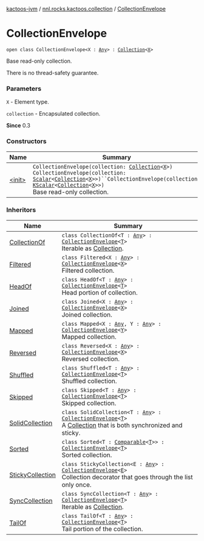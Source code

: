 [kactoos-jvm](../../index.md) / [nnl.rocks.kactoos.collection](../index.md) / [CollectionEnvelope](./index.md)

# CollectionEnvelope

`open class CollectionEnvelope<X : `[`Any`](https://kotlinlang.org/api/latest/jvm/stdlib/kotlin/-any/index.html)`> : `[`Collection`](https://kotlinlang.org/api/latest/jvm/stdlib/kotlin.collections/-collection/index.html)`<`[`X`](index.md#X)`>`

Base read-only collection.

There is no thread-safety guarantee.

### Parameters

`X` - Element type.

`collection` - Encapsulated collection.

**Since**
0.3

### Constructors

| Name | Summary |
|---|---|
| [&lt;init&gt;](-init-.md) | `CollectionEnvelope(collection: `[`Collection`](https://kotlinlang.org/api/latest/jvm/stdlib/kotlin.collections/-collection/index.html)`<`[`X`](index.md#X)`>)`<br>`CollectionEnvelope(collection: `[`Scalar`](../../nnl.rocks.kactoos/-scalar/index.md)`<`[`Collection`](https://kotlinlang.org/api/latest/jvm/stdlib/kotlin.collections/-collection/index.html)`<`[`X`](index.md#X)`>>)``CollectionEnvelope(collection: `[`KScalar`](../../nnl.rocks.kactoos/-k-scalar.md)`<`[`Collection`](https://kotlinlang.org/api/latest/jvm/stdlib/kotlin.collections/-collection/index.html)`<`[`X`](index.md#X)`>>)`<br>Base read-only collection. |

### Inheritors

| Name | Summary |
|---|---|
| [CollectionOf](../-collection-of/index.md) | `class CollectionOf<T : `[`Any`](https://kotlinlang.org/api/latest/jvm/stdlib/kotlin/-any/index.html)`> : `[`CollectionEnvelope`](./index.md)`<`[`T`](../-collection-of/index.md#T)`>`<br>Iterable as [Collection](https://kotlinlang.org/api/latest/jvm/stdlib/kotlin.collections/-collection/index.html). |
| [Filtered](../-filtered/index.md) | `class Filtered<X : `[`Any`](https://kotlinlang.org/api/latest/jvm/stdlib/kotlin/-any/index.html)`> : `[`CollectionEnvelope`](./index.md)`<`[`X`](../-filtered/index.md#X)`>`<br>Filtered collection. |
| [HeadOf](../-head-of/index.md) | `class HeadOf<T : `[`Any`](https://kotlinlang.org/api/latest/jvm/stdlib/kotlin/-any/index.html)`> : `[`CollectionEnvelope`](./index.md)`<`[`T`](../-head-of/index.md#T)`>`<br>Head portion of collection. |
| [Joined](../-joined/index.md) | `class Joined<X : `[`Any`](https://kotlinlang.org/api/latest/jvm/stdlib/kotlin/-any/index.html)`> : `[`CollectionEnvelope`](./index.md)`<`[`X`](../-joined/index.md#X)`>`<br>Joined collection. |
| [Mapped](../-mapped/index.md) | `class Mapped<X : `[`Any`](https://kotlinlang.org/api/latest/jvm/stdlib/kotlin/-any/index.html)`, Y : `[`Any`](https://kotlinlang.org/api/latest/jvm/stdlib/kotlin/-any/index.html)`> : `[`CollectionEnvelope`](./index.md)`<`[`Y`](../-mapped/index.md#Y)`>`<br>Mapped collection. |
| [Reversed](../-reversed/index.md) | `class Reversed<X : `[`Any`](https://kotlinlang.org/api/latest/jvm/stdlib/kotlin/-any/index.html)`> : `[`CollectionEnvelope`](./index.md)`<`[`X`](../-reversed/index.md#X)`>`<br>Reversed collection. |
| [Shuffled](../-shuffled/index.md) | `class Shuffled<T : `[`Any`](https://kotlinlang.org/api/latest/jvm/stdlib/kotlin/-any/index.html)`> : `[`CollectionEnvelope`](./index.md)`<`[`T`](../-shuffled/index.md#T)`>`<br>Shuffled collection. |
| [Skipped](../-skipped/index.md) | `class Skipped<T : `[`Any`](https://kotlinlang.org/api/latest/jvm/stdlib/kotlin/-any/index.html)`> : `[`CollectionEnvelope`](./index.md)`<`[`T`](../-skipped/index.md#T)`>`<br>Skipped collection. |
| [SolidCollection](../-solid-collection/index.md) | `class SolidCollection<T : `[`Any`](https://kotlinlang.org/api/latest/jvm/stdlib/kotlin/-any/index.html)`> : `[`CollectionEnvelope`](./index.md)`<`[`T`](../-solid-collection/index.md#T)`>`<br>A [Collection](https://kotlinlang.org/api/latest/jvm/stdlib/kotlin.collections/-collection/index.html) that is both synchronized and sticky. |
| [Sorted](../-sorted/index.md) | `class Sorted<T : `[`Comparable`](https://kotlinlang.org/api/latest/jvm/stdlib/kotlin/-comparable/index.html)`<`[`T`](../-sorted/index.md#T)`>> : `[`CollectionEnvelope`](./index.md)`<`[`T`](../-sorted/index.md#T)`>`<br>Sorted collection. |
| [StickyCollection](../-sticky-collection/index.md) | `class StickyCollection<E : `[`Any`](https://kotlinlang.org/api/latest/jvm/stdlib/kotlin/-any/index.html)`> : `[`CollectionEnvelope`](./index.md)`<`[`E`](../-sticky-collection/index.md#E)`>`<br>Collection decorator that goes through the list only once. |
| [SyncCollection](../-sync-collection/index.md) | `class SyncCollection<T : `[`Any`](https://kotlinlang.org/api/latest/jvm/stdlib/kotlin/-any/index.html)`> : `[`CollectionEnvelope`](./index.md)`<`[`T`](../-sync-collection/index.md#T)`>`<br>Iterable as [Collection](https://kotlinlang.org/api/latest/jvm/stdlib/kotlin.collections/-collection/index.html). |
| [TailOf](../-tail-of/index.md) | `class TailOf<T : `[`Any`](https://kotlinlang.org/api/latest/jvm/stdlib/kotlin/-any/index.html)`> : `[`CollectionEnvelope`](./index.md)`<`[`T`](../-tail-of/index.md#T)`>`<br>Tail portion of the collection. |
